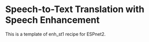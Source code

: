 # Speech-to-Text Translation with Speech Enhancement

This is a template of enh_st1 recipe for ESPnet2.
